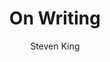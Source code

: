 ---
title: "On Writing"
author: "Steven King"
img: "on-writing.jpg"
review: "Second draft if first draft - 10%. Steven have a close group of friends that gives him very honest feedback on his drafts. "
---
